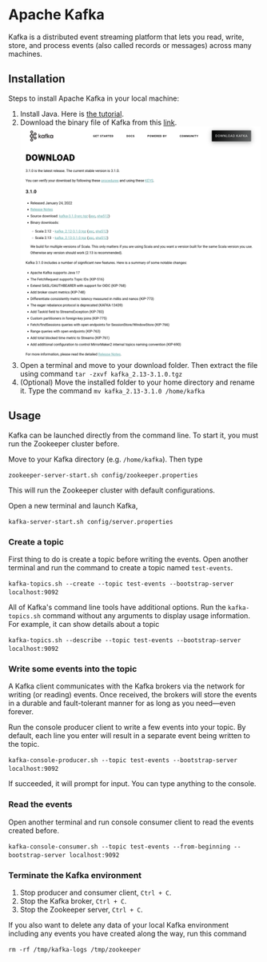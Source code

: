 # Apache Kafka

Kafka is a distributed event streaming platform that lets you read, write, store, and process events (also called records or messages) across many machines.

## Installation
Steps to install Apache Kafka in your local machine:

1. Install Java. Here is [the tutorial](../README.md#install-java).
2. Download the binary file of Kafka from this [link](https://kafka.apache.org/downloads).
![kafka-download](/img/kafka-download-page.png)
3. Open a terminal and move to your download folder. Then extract the file using command `tar -zxvf kafka_2.13-3.1.0.tgz`
4. (Optional) Move the installed folder to your home directory and rename it. Type the command `mv kafka_2.13-3.1.0 /home/kafka`


## Usage

Kafka can be launched directly from the command line. To start it, you must run the Zookeeper cluster before.

Move to your Kafka directory (e.g. `/home/kafka`). Then type

`zookeeper-server-start.sh config/zookeeper.properties`

This will run the Zookeeper cluster with default configurations.

Open a new terminal and launch Kafka,

`kafka-server-start.sh config/server.properties`

### Create a topic

First thing to do is create a topic before writing the events. Open another terminal and run the command to create a topic named `test-events`.

`kafka-topics.sh --create --topic test-events --bootstrap-server localhost:9092`

All of Kafka's command line tools have additional options. Run the `kafka-topics.sh` command without any arguments to display usage information. For example, it can show details about a topic

`kafka-topics.sh --describe --topic test-events --bootstrap-server localhost:9092`

### Write some events into the topic

A Kafka client communicates with the Kafka brokers via the network for writing (or reading) events. Once received, the brokers will store the events in a durable and fault-tolerant  manner for as long as you need—even forever.

Run the console producer client to write a few events into your topic. By default, each line you enter will result in a separate event being written to the topic.

`kafka-console-producer.sh --topic test-events --bootstrap-server localhost:9092`

If succeeded, it will prompt for input. You can type anything to the console.

### Read the events

Open another terminal and run console consumer client to read the events created before.

`kafka-console-consumer.sh --topic test-events --from-beginning --bootstrap-server localhost:9092`

### Terminate the Kafka environment

1. Stop producer and consumer client, `Ctrl + C`.
2. Stop the Kafka broker, `Ctrl + C`.
3. Stop the Zookeeper server, `Ctrl + C`.

If you also want to delete any data of your local Kafka environment including any events you have created along the way, run this command

`rm -rf /tmp/kafka-logs /tmp/zookeeper`